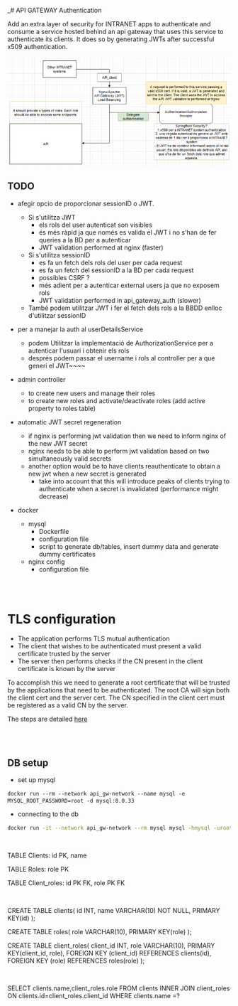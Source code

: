 _# API GATEWAY Authentication

Add an extra layer of security for INTRANET apps to authenticate and consume a service hosted behind an api gateway that uses this service to authenticate its clients. It does so by generating JWTs after successful x509 authentication.

![Architecture](docs/architecture.PNG)


## TODO
- afegir opcio de proporcionar sessionID o JWT.
  - Si s'utilitza JWT 
    - els rols del user autenticat son visibles
    - és més ràpid ja que només es valida el JWT i no s'han de fer queries a la BD per a autenticar
    - JWT validation performed at nginx (faster)
  - Si s'utilitza sessionID
    - es fa un fetch dels rols del user per cada request
    - es fa un fetch del sessionID a la BD per cada request
    - possibles CSRF ?
    - més adient per a autenticar external users ja que no exposem rols
    - JWT validation performed in api_gateway_auth (slower)
  - També podem utilitzar JWT i fer el fetch dels rols a la BBDD enlloc d'utilitzar sessionID

- per a manejar la auth al userDetailsService
  - podem Utilitzar la implementació de AuthorizationService per a autenticar l'usuari i obtenir els rols
  - després podem passar el username i rols al controller per a que generi el JWT~~~~

- admin controller
  - to create new users and manage their roles
  - to create new roles and activate/deactivate roles (add active property to roles table)

- automatic JWT secret regeneration
  - if nginx is performing jwt validation then we need to inform nginx of the new JWT secret
  - nginx needs to be able to perform jwt validation based on two simultaneously valid secrets
  - another option would be to have clients reauthenticate to obtain a new jwt when a new secret is generated 
    - take into account that this will introduce peaks of clients trying to authenticate when a secret is invalidated (performance might decrease)
  
- docker 
  - mysql
    - Dockerfile 
    - configuration file
    - script to generate db/tables, insert dummy data and generate dummy certificates
  - nginx config
    - configuration file


<br><br>

# TLS configuration

- The application performs TLS mutual authentication
- The client that wishes to be authenticated must present a valid certificate trusted by the server
- The server then performs checks if the CN present in the client certificate is known by the server

To accomplish this we need to generate a root certificate that will be trusted by the applications that need to be authenticated. The root CA will sign both the client cert and the server cert. The CN specified in the client cert must be registered as a valid CN by the server.

The steps are detailed [here](docs/tls_configuration.md)

<br><br>

## DB setup
- set up mysql
```shell
docker run --rm --network api_gw-network --name mysql -e MYSQL_ROOT_PASSWORD=root -d mysql:8.0.33
```
- connecting to the db
```sh
docker run -it --network api_gw-network --rm mysql mysql -hmysql -uroot -p
```
<br>

TABLE Clients: id PK, name

TABLE Roles: role PK

TABLE Client_roles: id PK FK, role PK FK

<br>

CREATE TABLE clients(
  id INT, 
  name VARCHAR(10) NOT NULL,
  PRIMARY KEY(id)
);

CREATE TABLE roles(
  role VARCHAR(10),
  PRIMARY KEY(role)
);

CREATE TABLE client_roles(
  client_id INT,
  role VARCHAR(10),
  PRIMARY KEY(client_id, role),
  FOREIGN KEY (client_id) REFERENCES clients(id),
  FOREIGN KEY (role) REFERENCES roles(role)
);

<br>

SELECT clients.name,client_roles.role FROM clients INNER JOIN client_roles ON clients.id=client_roles.client_id WHERE clients.name =?
